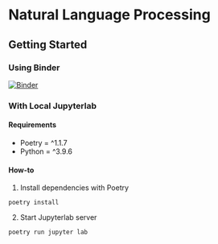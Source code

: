 # Natural Language Processing

## Getting Started

### Using Binder

[![Binder](https://mybinder.org/badge_logo.svg)](https://mybinder.org/v2/gh/TipsyPixie/natural-language-processing/main?urlpath=lab)

### With Local Jupyterlab

#### Requirements

- Poetry = ^1.1.7
- Python = ^3.9.6

#### How-to

1. Install dependencies with Poetry

```shell
poetry install
```

2. Start Jupyterlab server

```shell
poetry run jupyter lab
```
